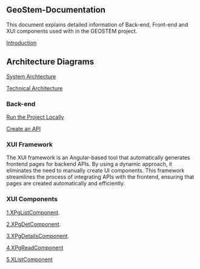 ## GeoStem-Documentation
This document explains detailed information of Back-end, Front-end and XUI components used with in the GEOSTEM project.

[Introduction](https://github.com/mariaphilo2024/GeoStem-Documentation/blob/main/Introduction/Introducion.md)

## Architecture Diagrams
[System Archtecture](https://github.com/mariaphilo2024/GeoStem-Documentation/blob/main/images/SystemArchitecture.md)

[Technical Architecture](https://github.com/mariaphilo2024/GeoStem-Documentation/blob/main/images/TechnicalArchitecture.md)

### Back-end
[Run the Project Locally](https://github.com/mariaphilo2024/GeoStem-Documentation/blob/main/Back-end/RunProjectLocally.md)

[Create an API](https://github.com/mariaphilo2024/GeoStem-Documentation/blob/main/Back-end/CreateAnAPI.md)

### XUI Framework
The XUI framework is an Angular-based tool that automatically generates frontend pages for backend APIs. By using a dynamic approach, it eliminates the need to manually create UI components. This framework streamlines the process of integrating APIs with the frontend, ensuring that pages are created automatically and efficiently.
### XUI Components
[1.XPgListComponent](https://github.com/mariaphilo2024/GeoStem-Documentation/blob/main/XPgListComponent.md).

[2.XPgDetComponent](https://github.com/mariaphilo2024/GeoStem-Documentation/blob/main/XPgDetComponent.md).

[3.XPgDetailsComponent](https://github.com/mariaphilo2024/GeoStem-Documentation/blob/main/XPgDetailsComponent.md).

[4.XPgReadComponent](https://github.com/mariaphilo2024/GeoStem-Documentation/edit/main/XPgReadComponent.md)

[5.XListComponent](https://github.com/mariaphilo2024/GeoStem-Documentation/blob/main/XListComponent.md)


